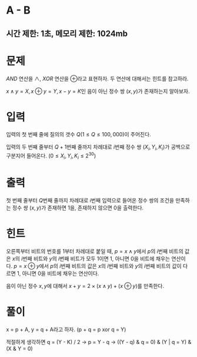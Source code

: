 # A - B

## 시간 제한: 1초, 메모리 제한: 1024mb

# 문제

$AND$ 연산을 $\wedge$, $XOR$ 연산을 $\oplus$라고 표현하자. 두 연산에 대해서는 힌트를 참고하라.

$x \wedge y = X, x \oplus y = Y, x - y = K$인 음이 아닌 정수 쌍 $(x, y)$가 존재하는지 알아보자.

# 입력

입력의 첫 번째 줄에 질의의 갯수 $Q(1 ≤ Q ≤ 100,000)$이 주어진다.

입력의 두 번째 줄부터 $Q + 1$번째 줄까지 차례대로 $i$번째 정수 쌍 $(X_i, Y_i, K_i)$가 공백으로 구분지어 들어온다. $(0 ≤ X_i, Y_i, K_i ≤ 2^{30})$

# 출력

첫 번째 줄부터 $Q$번째 줄까지 차례대로 $i$번째 입력으로 들어온 정수 쌍의 조건을 만족하는 정수 쌍 $(x, y)$가 존재하면 $1$을, 존재하지 않으면 $0$을 출력한다.

# 힌트

오른쪽부터 비트의 번호를 1부터 차례대로 붙일 때, $p = x \wedge y$에서 $p$의 $i$번째 비트의 값은 $x$의 $i$번째 비트와 $y$의 $i$번째 비트가 모두 $1$이면 $1$, 아니면 $0$을 비트에 채우는 연산이다. $p = x \oplus y$에서 $p$의 $i$번째 비트의 값은 $x$의 $i$번째 비트와 $y$의 $i$번째 비트의 값이 다르면 $1$, 아니면 $0$을 비트에 채우는 연산이다.

음이 아닌 정수 $x, y$에 대해서 $x + y = 2 \times (x \wedge y) + (x \oplus y)$를 만족한다.

# 풀이

 

x = p + A, y = q + A라고 하자. (p + q = p xor q = Y)

적절하게 생각하면 q = (Y - K) / 2 → p = Y - q → ((Y - q) & q = 0) & (Y | q = Y) & (X & Y = 0)
